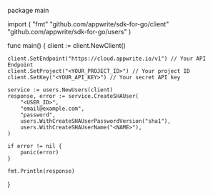 package main

import (
    "fmt"
    "github.com/appwrite/sdk-for-go/client"
    "github.com/appwrite/sdk-for-go/users"
)

func main() {
    client := client.NewClient()

    client.SetEndpoint("https://cloud.appwrite.io/v1") // Your API Endpoint
    client.SetProject("<YOUR_PROJECT_ID>") // Your project ID
    client.SetKey("<YOUR_API_KEY>") // Your secret API key

    service := users.NewUsers(client)
    response, error := service.CreateSHAUser(
        "<USER_ID>",
        "email@example.com",
        "password",
        users.WithCreateSHAUserPasswordVersion("sha1"),
        users.WithCreateSHAUserName("<NAME>"),
    )

    if error != nil {
        panic(error)
    }

    fmt.Println(response)
}
